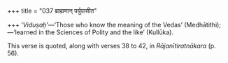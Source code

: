 +++
title = "037 ब्राह्मणान् पर्युपासीत"

+++
‘*Viduṣaḥ*’—‘Those who know the meaning of the Vedas’
(Medhātithi);—‘learned in the Sciences of Polity and the like’
(Kullūka).

This verse is quoted, along with verses 38 to 42, in *Rājanītiratnākara*
(p. 56).


